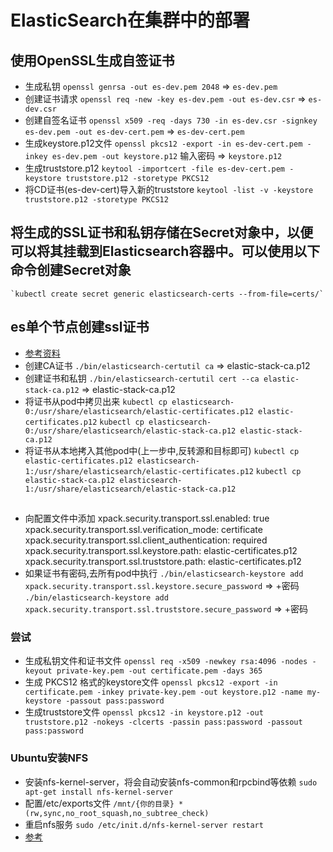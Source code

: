 # ElasticSearch在集群中的部署

## 使用OpenSSL生成自签证书
- 生成私钥 `openssl genrsa -out es-dev.pem 2048` => `es-dev.pem`
- 创建证书请求 `openssl req -new -key es-dev.pem -out es-dev.csr` => `es-dev.csr`
- 创建自签名证书 `openssl x509 -req -days 730 -in es-dev.csr -signkey es-dev.pem -out es-dev-cert.pem` => `es-dev-cert.pem`
- 生成keystore.p12文件 `openssl pkcs12 -export -in es-dev-cert.pem -inkey es-dev.pem -out keystore.p12` 输入密码 => `keystore.p12`
- 生成truststore.p12 `keytool -importcert -file es-dev-cert.pem -keystore truststore.p12 -storetype PKCS12`
- 将CD证书(es-dev-cert)导入新的truststore `keytool -list -v -keystore truststore.p12 -storetype PKCS12`

## 将生成的SSL证书和私钥存储在Secret对象中，以便可以将其挂载到Elasticsearch容器中。可以使用以下命令创建Secret对象
    `kubectl create secret generic elasticsearch-certs --from-file=certs/`




## es单个节点创建ssl证书
- [参考资料](https://www.elastic.co/guide/en/elasticsearch/reference/8.6/security-basic-setup.html#generate-certificates)
- 创建CA证书 `./bin/elasticsearch-certutil ca` => elastic-stack-ca.p12
- 创建证书和私钥 `./bin/elasticsearch-certutil cert --ca elastic-stack-ca.p12` => elastic-stack-ca.p12
- 将证书从pod中拷贝出来 
    `kubectl cp elasticsearch-0:/usr/share/elasticsearch/elastic-certificates.p12 elastic-certificates.p12`
    `kubectl cp elasticsearch-0:/usr/share/elasticsearch/elastic-stack-ca.p12 elastic-stack-ca.p12`
- 将证书从本地拷入其他pod中(上一步中,反转源和目标即可)
  `kubectl cp elastic-certificates.p12 elasticsearch-1:/usr/share/elasticsearch/elastic-certificates.p12`
  `kubectl cp elastic-stack-ca.p12 elasticsearch-1:/usr/share/elasticsearch/elastic-stack-ca.p12`

## 
- 向配置文件中添加
    xpack.security.transport.ssl.enabled: true
    xpack.security.transport.ssl.verification_mode: certificate
    xpack.security.transport.ssl.client_authentication: required
    xpack.security.transport.ssl.keystore.path: elastic-certificates.p12
    xpack.security.transport.ssl.truststore.path: elastic-certificates.p12
- 如果证书有密码,去所有pod中执行
  `./bin/elasticsearch-keystore add xpack.security.transport.ssl.keystore.secure_password` => +密码
  `./bin/elasticsearch-keystore add xpack.security.transport.ssl.truststore.secure_password` => +密码

### 尝试
- 生成私钥文件和证书文件 `openssl req -x509 -newkey rsa:4096 -nodes -keyout private-key.pem -out certificate.pem -days 365`
- 生成 PKCS12 格式的keystore文件 `openssl pkcs12 -export -in certificate.pem -inkey private-key.pem -out keystore.p12 -name my-keystore -passout pass:password`
- 生成truststore文件 `openssl pkcs12 -in keystore.p12 -out truststore.p12 -nokeys -clcerts -passin pass:password -passout pass:password`






### Ubuntu安装NFS
- 安装nfs-kernel-server，将会自动安装nfs-common和rpcbind等依赖
  `sudo apt-get install nfs-kernel-server`
- 配置/etc/exports文件
  `/mnt/{你的目录} *(rw,sync,no_root_squash,no_subtree_check)`
- 重启nfs服务
  `sudo /etc/init.d/nfs-kernel-server restart`
- [参考](https://www.wpgdadatong.com/cn/blog/detail/45305)

